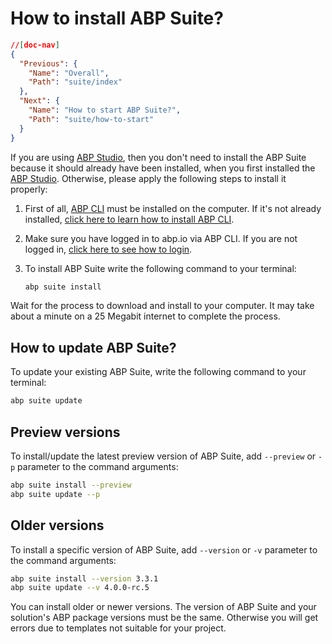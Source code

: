 # How to install ABP Suite?

````json
//[doc-nav]
{
  "Previous": {
    "Name": "Overall",
    "Path": "suite/index"
  },
  "Next": {
    "Name": "How to start ABP Suite?",
    "Path": "suite/how-to-start"
  }
}
````

If you are using [ABP Studio](../studio/index.md), then you don't need to install the ABP Suite because it should already have been installed, when you first installed the [ABP Studio](../studio/index.md). Otherwise, please apply the following steps to install it properly:

1. First of all, [ABP CLI](../cli/index.md) must be installed on the computer. If it's not already installed, [click here to learn how to install ABP CLI](../cli/index.md#installation). 

2. Make sure you have logged in to abp.io via ABP CLI. If you are not logged in, [click here to see how to login](../cli/index.md#login).

3. To install ABP Suite write the following command to your terminal:

   ```bash
   abp suite install
   ```

Wait for the process to download and install to your computer. It may take about a minute on a 25 Megabit internet to complete the process.

## How to update ABP Suite?

To update your existing ABP Suite, write the following command to your terminal:

```bash
abp suite update
```

## Preview versions

To install/update the latest preview version of ABP Suite, add `--preview` or `-p` parameter to the command arguments:

```bash
abp suite install --preview
abp suite update --p
```


## Older versions

To install a specific version of ABP Suite, add `--version` or `-v` parameter to the command arguments:

```bash
abp suite install --version 3.3.1
abp suite update --v 4.0.0-rc.5
```

You can install older or newer versions. The version of ABP Suite and your solution's ABP package versions must be the same. Otherwise you will get errors due to templates not suitable for your project. 